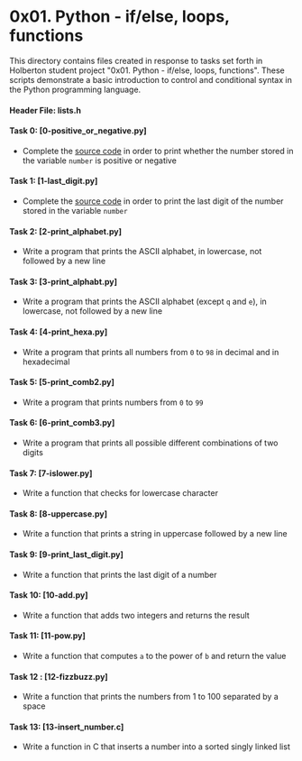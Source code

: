 # 0x01. Python - if/else, loops, functions

This directory contains files created in response to tasks set forth in Holberton student project "0x01. Python - if/else, loops, functions". These scripts demonstrate a basic introduction to control and conditional syntax in the Python programming language.

#### Header File: lists.h

#### Task 0: [0-positive_or_negative.py]
* Complete the [source code](https://github.com/holbertonschool/0x01.py/blob/master/0-positive_or_negative_py) in order to print whether the number stored in the variable `number` is positive or negative

#### Task 1: [1-last_digit.py]
* Complete the [source code](https://intranet.hbtn.io/rltoken/e9k9---MJXcMmIjlMdlBpw) in order to print the last digit of the number stored in the variable `number`

#### Task 2: [2-print_alphabet.py]
* Write a program that prints the ASCII alphabet, in lowercase, not followed by a new line

#### Task 3: [3-print_alphabt.py]
* Write a program that prints the ASCII alphabet (except `q` and `e`), in lowercase, not followed by a new line

#### Task 4: [4-print_hexa.py]
* Write a program that prints all numbers from `0` to `98` in decimal and in hexadecimal

#### Task 5: [5-print_comb2.py]
* Write a program that prints numbers from `0` to `99`

#### Task 6: [6-print_comb3.py]
* Write a program that prints all possible different combinations of two digits

#### Task 7: [7-islower.py]
* Write a function that checks for lowercase character

#### Task 8: [8-uppercase.py]
* Write a function that prints a string in uppercase followed by a new line

#### Task 9: [9-print_last_digit.py]
* Write a function that prints the last digit of a number

#### Task 10: [10-add.py]
* Write a function that adds two integers and returns the result

#### Task 11: [11-pow.py]
* Write a function that computes `a` to the power of `b` and return the value

#### Task 12 : [12-fizzbuzz.py]
* Write a function that prints the numbers from 1 to 100 separated by a space

#### Task 13: [13-insert_number.c]
* Write a function in C that inserts a number into a sorted singly linked list
